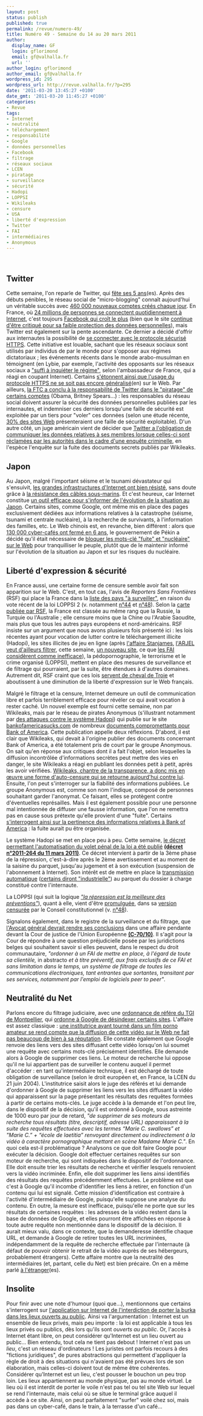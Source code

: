 ```yaml
---
layout: post
status: publish
published: true
permalink: /revue/numero-49/
title: Numéro 49 - Semaine du 14 au 20 mars 2011
author:
  display_name: GF
  login: gflorimond
  email: gf@valhalla.fr
  url: ''
author_login: gflorimond
author_email: gf@valhalla.fr
wordpress_id: 295
wordpress_url: http://revue.valhalla.fr/?p=295
date: '2011-03-20 13:45:27 +0100'
date_gmt: '2011-03-20 11:45:27 +0100'
categories:
- Revue
tags:
- Internet
- neutralité
- téléchargement
- responsabilité
- Google
- données personnelles
- Facebook
- filtrage
- réseaux sociaux
- LCEN
- piratage
- surveillance
- sécurité
- Hadopi
- LOPPSI
- Wikileaks
- censure
- USA
- liberté d'expression
- Twitter
- FAI
- intermédiaires
- Anonymous
---
```

<br />
<h2>Twitter</h2>
<p>Cette semaine, l'on reparle de Twitter, qui <a href="http://www.elpais.com/articulo/tecnologia/Twitter/cumple/anos/rodeado/polemica/elpeputec/20110314elpeputec_3/Tes">fête ses 5 ans</a><span class="lang">(es)</span>. Après des débuts pénibles, le réseau social de "micro-blogging" connaît aujourd'hui un véritable succès avec <a href="http://www.pcinpact.com/actu/news/62482-twitter-460000-nouveaux-comptes-par-jour.htm">460 000 nouveaux comptes créés chaque jour</a>. En France, où <a href="http://www.zdnet.fr/actualites/chiffres-mediametrie-24-millions-de-francais-se-connectent-chaque-jour-a-internet-39759076.htm">24 millions de personnes se connectent quotidiennement à Internet</a>, c'est toujours <a href="http://www.numerama.com/magazine/18295-les-francais-toujours-plus-adeptes-des-reseaux-sociaux.html">Facebook qui croît le plus</a> (bien que le site <a href="http://www.zdnet.fr/actualites/le-fondateur-de-4chan-s-attaque-a-facebook-pour-defendre-l-anonymat-39758997.htm">continue d'être critiqué pour sa faible protection des données personnelles</a>), mais Twitter est également sur la pente ascendante. Ce dernier a décidé d'offrir aux internautes la possibilité de <a href="http://www.pcinpact.com/actu/news/62494-twitter-option-connexion-https.htm">se connecter avec le protocole sécurisé HTTPS</a>. Cette initiative est louable, sachant que les réseaux sociaux sont utilisés par individus de par le monde pour s'opposer aux régimes dictatoriaux ; les événements récents dans le monde arabo-musulman en témoignent (en Lybie, par exemple, l'activité des opposants sur les réseaux sociaux a <a href="http://www.numerama.com/magazine/18327-l-ambassadeur-de-france-en-libye-analyse-le-role-d-internet.html">"suffi à inquiéter le régime"</a>, selon l'ambassadeur de France, qui a réagi en coupant Internet). Certains <a href="http://www.webmonkey.com/2011/03/https-is-more-secure-why-isnt-the-web-using-it-today/">s'étonnent ainsi que l'usage du protocole HTTPS ne se soit pas encore généralisé</a><span class="lang">(en)</span> sur le Web. Par ailleurs, <a href="http://pro.clubic.com/blog-forum-reseaux-sociaux/twitter/actualite-404118-ftc-officiellement-fin-enquete-securite-twitter.html">la FTC a conclu à la responsabilité de Twitter dans le "piratage" de certains comptes</a> (Obama, Britney Spears...) : les responsables du réseau social doivent assurer la sécurité des données personnelles publiées par les internautes, et indemniser ces derniers lorsqu'une faille de sécurité est exploitée par un tiers pour "voler" ces données (selon une étude récente, <a href="http://www.clubic.com/antivirus-securite-informatique/actualite-404622-internet-site-web-hpp-vulnerabilite-faille.html">30% des sites Web</a> présenteraient une faille de sécurité exploitable). D'un autre côté, un juge américain vient de décider que <a href="http://www.zdnet.fr/actualites/wikileaks-le-gouvernement-americain-en-droit-d-obtenir-des-informations-de-twitter-39758975.htm">Twitter a l'obligation de communiquer les données relatives à ses membres lorsque celles-ci sont réclamées par les autorités dans le cadre d'une enquête criminelle</a>, en l'espèce l'enquête sur la fuite des documents secrets publiés par Wikileaks.</p>
<h2>Japon</h2>
<p>Au Japon, malgré l'important séisme et le tsunami dévastateur qui s'ensuivit, <a href="http://www.zdnet.fr/blogs/infra-net/les-grandes-infrastructures-internet-semblent-avoir-plutot-bien-resiste-au-seisme-qui-a-frappe-le-japon-39758973.htm#xtor=RSS-1">les grandes infrastructures d'Internet ont bien résisté</a>, sans doute grâce à <a href="http://www.lemondeinformatique.fr/actualites/lire-le-reseau-internet-japonais-presque-intact-apres-les-catastrophes-33143.html">la résistance des câbles sous-marins</a>. Et c'est heureux, car Internet constitue <a href="http://www.pcinpact.com/actu/news/62445-japon-centrale-nucleaire-tsunami-tremblement.htm">un outil efficace pour s'informer de l'évolution de la situation au Japon</a>. Certains sites, comme Google, ont même mis en place des pages exclusivement dédiées aux informations relatives à la catastrophe (séisme, tsunami et centrale nucléaire), à la recherche de survivants, à l'information des familles, etc. Le Web chinois est, en revanche, bien différent : alors que <a href="http://www.lemondeinformatique.fr/actualites/lire-la-chine-a-ferme-130-000-cafes-internet-en-six-ans-33197.html">130 000 cyber-cafés ont fermé en 6 ans</a>, le gouvernement de Pékin a décidé qu'il était nécessaire de <a href="http://www.lemondeinformatique.fr/actualites/lire-la-chine-colmate-la--fuite-nucleaire--sur-internet-33171.html">bloquer les mots-clé "fuite" et "nucléaire" sur le Web</a> pour tranquilliser le peuple, plutôt que de le maintenir informé sur l'évolution de la situation au Japon et sur les risques du nucléaire.</p>
<h2>Liberté d'expression & sécurité</h2>
<p>En France aussi, une certaine forme de censure semble avoir fait son apparition sur le Web. C'est, en tout cas, l'avis de <i>Reporters Sans Frontières</i> (RSF) qui place la France dans la <a href="http://www.clubic.com/internet/actualite-404198-censure-rsf-place-france-surveillance.html">liste des pays "à surveiller"</a>, en raison du vote récent de la loi LOPPSI 2 (v. notamment <a href="http://revue.valhalla.fr/numeros/44/">n°44</a> et <a href="http://revue.valhalla.fr/numeros/48/">n°48</a>). Selon la <a href="http://www.pcinpact.com/actu/news/62462-internet-rsf-france-pays-sous-surveillance.htm">carte publiée par RSF</a>, la France est classée au même rang que la Russie, la Turquie ou l'Australie ; elle censure moins que la Chine ou l'Arabie Saoudite, mais plus que tous les autres pays européens et nord-américains. RSF insiste sur un argument que nous avons plusieurs fois présenté ici : les lois récentes ayant pour vocation de lutter contre le téléchargement illicite (Hadopi), les sites illicites de jeu en ligne (après <a href="http://revue.valhalla.fr/numeros/17/">l'affaire Stanjames</a>, <a href="http://www.zdnet.fr/actualites/l-arjel-veut-imposer-aux-fai-francais-le-filtrage-d-un-site-etranger-de-jeux-d-argent-39759212.htm">l'ARJEL veut d'ailleurs filtrer</a>, cette semaine, <a href="http://www.pcinpact.com/actu/news/62559-arjel-fivedimes-5dimes-blocage-site.htm">un nouveau site</a>, ce que <a href="http://www.numerama.com/magazine/18324-les-fai-critiquent-l-efficacite-du-blocage-des-sites-de-paris-en-ligne.html">les FAI considèrent comme inefficace</a>), la pédopornographie, le terrorisme et le crime organisé (LOPPSI), mettent en place des mesures de surveillance et de filtrage qui pourraient, par la suite, être étendues à d'autres domaines. Autrement dit, RSF craint que ces lois <a href="http://www.zdnet.fr/actualites/la-france-ennemie-d-internet-non-mais-pays-a-surveiller-selon-rsf-39758987.htm">servent de cheval de Troie</a> et aboutissent à une diminution de la liberté d'expression sur le Web français.</p>
<p>Malgré le filtrage et la censure, Internet demeure un outil de communication libre et parfois terriblement efficace pour révéler ce qui avait vocation à rester caché. Un nouvel exemple est fourni cette semaine, non par Wikileaks, mais par le réseau de pirates Anonymous (s'illustrant notamment par <a href="http://www.numerama.com/magazine/18286-les-anonymous-s-attaquent-a-la-hadopi.html">des attaques contre le système Hadopi</a>) qui publie sur le site <a href="http://bankofamericasucks.com">bankofamericasucks.com</a> de nombreux <a href="http://www.lemondeinformatique.fr/actualites/lire-le-collectif-anonymous-publie-des-mails-compromettants-pour-bank-of-america-33157.html">documents compromettants pour Bank of America</a>. Cette publication appelle deux réflexions. D'abord, il est clair que Wikileaks, qui devait à l'origine publier des documents concernant Bank of America, a été totalement pris de court par le groupe Anonymous. On sait qu'en réponse aux critiques dont il a fait l'objet, selon lesquelles la diffusion incontrôlée d'informations secrètes peut mettre des vies en danger, le site Wikileaks a réagi en publiant les données petit à petit, après les avoir vérifiées. <a href="http://www.numerama.com/magazine/18285-wikileaks-tenu-a-l-ecart-des-documents-sur-bank-of-america.html">Wikileaks, chantre de la transparence, a donc mis en œuvre une forme d'auto-censure qui se retourne aujourd'hui contre lui</a>. Ensuite, l'on peut s'interroger sur la fiabilité des informations publiées. Le groupe Anonymous est, comme son nom l'indique, composé de personnes souhaitant garder l'anonymat. Ce faisant, elles se protègent contre d'éventuelles représailles. Mais il est également possible pour une personne mal intentionnée de diffuser une fausse information, que l'on ne remettra pas en cause sous prétexte qu'elle provient d'une "fuite". Certains <a href="http://pro.clubic.com/it-business/securite-et-donnees/actualite-404426-bank-america-hack-leaks.html">s'interrogent ainsi sur la pertinence des informations relatives à Bank of America</a> : la fuite aurait pu être organisée.</p>
<p>Le système Hadopi se met en place peu à peu. Cette semaine, <a href="http://pro.clubic.com/legislation-loi-internet/hadopi/actualite-404116-hadopi-prete-relais-juge.html">le décret permettant l'automatisation du volet pénal de la loi a été publié</a> <b><a href="http://www.legifrance.gouv.fr/affichTexte.do?cidTexte=JORFTEXT000023690143&dateTexte=&categorieLien=id">(décret n°2011-264 du 11 mars 2011)</a></b>. Ce décret intervient à partir de la 3ème phase de la répression, c'est-à-dire après le 2ème avertissement et au moment de la saisine du parquet, jusqu'au jugement et à son exécution (suspension de l'abonnement à Internet). Son intérêt est de mettre en place la <a href="http://www.numerama.com/magazine/18280-hadopi-feu-vert-pour-la-transmission-informatisee-aux-parquets.html">transmission automatique</a> (<a href="http://www.pcinpact.com/actu/news/62441-decret-13-mars-2011-hadopi.htm">certains diront "industrielle"</a>) au parquet du dossier à charge constitué contre l'internaute.</p>
<p>La LOPPSI (qui suit la logique <a href="http://www.numerama.com/magazine/18297-argumentaire-ump-sur-la-loppsi-la-sanction-est-la-meilleure-des-preventions.html"><i>"la répression est la meilleure des préventions"</i></a>), quant à elle, vient d'être <a href="http://www.numerama.com/magazine/18287-la-loi-loppsi-promulguee-au-journal-officiel-que-le-filtrage-commence.html">promulguée</a>, dans sa <a href="http://www.lemondeinformatique.fr/actualites/lire-la-loppsi-2-publiee-au-jo-33153.html">version censurée</a> par le Conseil constitutionnel (v. <a href="http://revue.valhalla.fr/numeros/48/">n°48</a>). </p>
<p>Signalons également, dans le registre de la surveillance et du filtrage, que <a href="http://www.pcinpact.com/actu/news/62460-blocage-filtrage-sabam-scarlet-hadopi.htm">l'Avocat général devrait rendre ses conclusions</a> dans une affaire pendante devant la Cour de justice de l'Union Européenne <b><a href="http://curia.europa.eu/jurisp/cgi-bin/form.pl?lang=FR&Submit=Submit&numaff=C-70/10">(C-70/10)</a></b>. Il s'agit pour la Cour de répondre à une question préjudicielle posée par les juridictions belges qui souhaitent savoir si elles peuvent, dans le respect du droit communautaire, <i>"ordonner à un FAI de mettre en place, à l'égard de toute sa clientèle, </i>in abstracto<i> et à titre préventif, aux frais exclusifs de ce FAI et sans limitation dans le temps, un système de filtrage de toutes les communications électroniques, tant entrantes que sortantes, transitant par ses services, notamment par l'emploi de logiciels peer to peer"</i>.</p>
<h2>Neutralité du Net</h2>
<p>Parlons encore du filtrage judiciaire, avec une <a href="http://legalis.net/spip.php?page=jurisprudence-decision&id_article=3121">ordonnance de référe du TGI de Montpellier</a>, qui <a href="http://www.numerama.com/magazine/18299-google-condamne-a-censurer-son-moteur-de-recherche.html">ordonne à Google de désindexer certains sites</a>. L'affaire est assez classique : <a href="http://www.pcinpact.com/actu/news/62496-cnil-institutrice-desindexation-google-moteur.htm">une institutrice ayant tourné dans un film porno amateur se rend compte que la diffusion de cette vidéo sur le Web ne fait pas beaucoup de bien à sa réputation</a>. Elle constate également que Google renvoie des liens vers des sites diffusant cette vidéo lorsqu'on lui soumet une requête avec certains mots-clé précisément identifiés. Elle demande alors à Google de supprimer ces liens. Le moteur de recherche lui oppose qu'il ne lui appartient pas de surveiller le contenu auquel il permet d'accéder : en tant qu'intermédiaire technique, il est déchargé de toute obligation de surveillance (selon le droit européen et, en France, la LCEN du 21 juin 2004). L'institutrice saisit alors le juge des référés et lui demande d'ordonner à Google de supprimer les liens vers les sites diffusant la vidéo qui apparaissent sur la page présentant les résultats des requêtes formées à partir de certains mots-clés. Le juge accède à la demande et l'on peut lire, dans le dispositif de la décision, qu'il est ordonné à Google, sous astreinte de 1000 euro par jour de retard, <i>"de supprimer de ses moteurs de recherche tous résultats (titre, descriptif, adresse URL) apparaissant à la suite des requêtes effectuées avec les termes “Marie C. swallows” et "Marie C.” + “école de laetitia” renvoyant directement ou indirectement à la vidéo à caractère pornographique mettant en scène Madame Marie C."</i>. En quoi cela est-il problématique ? Analysons ce que doit faire Google pour exécuter la décision. Google doit effectuer certaines requêtes sur son moteur de recherche, qui sont indiquées dans le dispositif de l'ordonnance. Elle doit ensuite trier les résultats de recherche et vérifier lesquels renvoient vers la vidéo incriminée. Enfin, elle doit supprimer les liens ainsi identifiés des résultats des requêtes précédemment effectuées. Le problème est que c'est à Google qu'il incombe d'identifier les liens à retirer, en fonction d'un contenu qui lui est signalé. Cette mission d'identification est contraire à l'activité d'intermédiaire de Google, puisqu'elle suppose une analyse du contenu. En outre, la mesure est inefficace, puisqu'elle ne porte que sur les résultats de certaines requêtes : les adresses de la vidéo restent dans la base de données de Google, et elles pourront être affichées en réponse à toute autre requête non mentionnée dans le dispositif de la décision. Il aurait mieux valu, dans ce contexte, que la demanderesse identifie chaque URL, et demande à Google de retirer toutes les URL incriminées, indépendamment de la requête de recherche effectuée par l'internaute (à défaut de pouvoir obtenir le retrait de la vidéo auprès de ses hébergeurs, probablement étrangers). Cette affaire montre que la neutralité des intermédiaires (et, partant, celle du Net) est bien précaire. On en a même parlé <a href="http://www.elpais.com/articulo/tecnologia/Google/condenada/Francia/retirar/enlaces/video/pornografico/profesora/elpeputec/20110316elpeputec_6/Tes">à l'étranger</a><span class="lang">(es)</span>.</p>
<h2>Insolite</h2>
<p>Pour finir avec une note d'humour (quoi que...), mentionnons que certains s'interrogent sur <a href="http://www.pcinpact.com/actu/news/62542-visage-decouvert-voile-internet-lieux-publics.htm">l'application sur Internet de l'interdiction de porter la burka dans les lieux ouverts au public</a>. Ainsi va l'argumentation : Internet est un ensemble de lieux privés, mais peu importe : la loi est applicable à tous les lieux privés ou publics, dès lors qu'ils sont <i>ouverts au public</i>. Or, l'accès à Internet étant libre, on peut considérer qu'Internet est un lieu ouvert au public... Bien entendu, tout cela ne tient pas debout ! Internet n'est pas un <i>lieu</i>, c'est un réseau d'ordinateurs ! Les juristes ont parfois recours à des "fictions juridiques", de pures abstractions qui permettent d'appliquer la règle de droit à des situations qui n'avaient pas été prévues lors de son élaboration, mais celles-ci doivent tout de même être cohérentes. Considérer qu'Internet est un lieu, c'est pousser le bouchon un peu trop loin. Les lieux appartiennent au monde physique, pas au monde virtuel. Le lieu où il est interdit de porter le voile n'est pas tel ou tel site Web sur lequel se rend l'internaute, mais celui où se situe le terminal grâce auquel il accède à ce site. Ainsi, on peut parfaitement "surfer" voilé chez soi, mais pas dans un cyber-café, dans le train, à la terrasse d'un café... </p>
